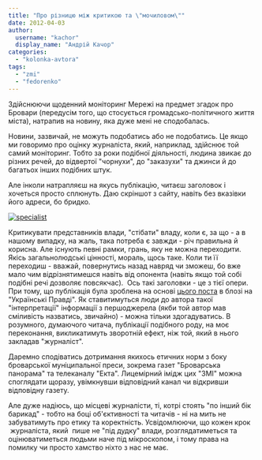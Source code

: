 ```yaml
---
title: "Про різницю між критикою та \"мочиловом\""
date: 2012-04-03
author: 
  username: "kachor"
  display_name: "Андрій Качор"
categories: 
  - "kolonka-avtora"
tags: 
  - "zmi"
  - "fedorenko"
---
```


Здійснюючи щоденний моніторинг Мережі на предмет згадок про Бровари (передусім того, що стосується громадсько-політичного життя міста), натрапив на новину, яка дуже мені не сподобалась.

Новини, зазвичай, не можуть подобатись або не подобатись. Це якщо ми говоримо про оцінку журналіста, який, наприклад, здійснює той самий моніторинг. Тобто за роки подібної діяльності, людина звикає до різних речей, до відвертої "чорнухи", до "заказухи" та джинси й до багатьох інших подібних штук.

Але інколи натрапляєш на якусь публікацію, читаєш заголовок і хочеться просто сплюнуть. Даю скріншот з сайту, навіть без вказівки його адреси, бо бридко.

[![](https://mpz.brovary.org/wp-content/uploads/2012/04/specialist.jpg "specialist")](https://mpz.brovary.org/wp-content/uploads/2012/04/specialist.jpg)

Критикувати представників влади, "стібати" владу, коли є, за що - а в нашому випадку, на жаль, така потреба є завжди - річ правильна й корисна. Але існують певні рамки, грань, яку не можна переходити. Якісь загальнолюдські цінності, мораль, щось таке. Коли ти її переходиш - вважай, повернутись назад навряд чи зможеш, бо вже мало чим відрізнятимешся навіть від опонента (навіть якщо той собі подібні речі дозволяє повсякчас).  Ось такі заголовки - це з тієї опери. При тому, що публікація була зроблена на основі [цього поста](https://blogs.pravda.com.ua/authors/yusov/4f799eb713d3d/) в блозі на "Українські Правді". Як ставитимуться люди до автора такої "інтерпретації" інформації з першоджерела (якби той автор мав сміливість назватись, звичайно) - можна тільки здогадуватись. В розумного, думаючого читача, публікації подібного роду, на моє переконання, викликатимуть зворотній ефект, ніж той, який в нього закладав "журналіст".

Даремно сподіватись дотримання якихось етичних норм з боку броварської муніципальної преси, зокрема газет "Броварська панорама" та телеканалу "Екта". Лицемірний імідж цих "ЗМІ" можна споглядати щоразу, увімкнувши відповідний канал чи відкривши відповідну газету.

Але дуже надіюсь, що місцеві журналісти, ті, котрі стоять "по інший бік барикад" - тобто на боці об'єктивності та читачів - ні на мить не забуватимуть про етику та коректність. Усвідомлюючи, що кожен крок  журналіста, який  пише не "під дудку" влади, розглядатиметься та оцінюватиметься людьми наче під мікроскопом, і тому права на помилку чи просто хамство ніхто з нас не має.
